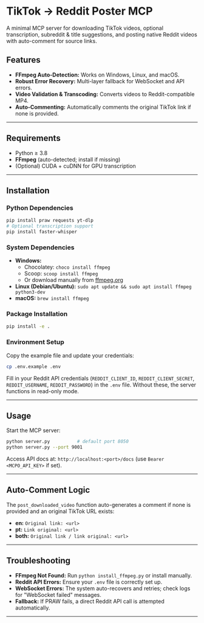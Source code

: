 # TikTok → Reddit Poster MCP

A minimal MCP server for downloading TikTok videos, optional transcription, subreddit & title suggestions, and posting native Reddit videos with auto-comment for source links.

## Features
- **FFmpeg Auto-Detection:** Works on Windows, Linux, and macOS.
- **Robust Error Recovery:** Multi-layer fallback for WebSocket and API errors.
- **Video Validation & Transcoding:** Converts videos to Reddit-compatible MP4.
- **Auto-Commenting:** Automatically comments the original TikTok link if none is provided.

---
## Requirements
- Python ≥ 3.8
- **FFmpeg** (auto-detected; install if missing)
- (Optional) CUDA + cuDNN for GPU transcription

---
## Installation

### Python Dependencies

```bash
pip install praw requests yt-dlp
# Optional transcription support
pip install faster-whisper
```

### System Dependencies

- **Windows:**
  - Chocolatey: `choco install ffmpeg`
  - Scoop: `scoop install ffmpeg`
  - Or download manually from [ffmpeg.org](https://ffmpeg.org/download.html)
- **Linux (Debian/Ubuntu):** `sudo apt update && sudo apt install ffmpeg python3-dev`
- **macOS:** `brew install ffmpeg`

### Package Installation

```bash
pip install -e .
```

### Environment Setup

Copy the example file and update your credentials:

```bash
cp .env.example .env
```

Fill in your Reddit API credentials (`REDDIT_CLIENT_ID`, `REDDIT_CLIENT_SECRET`, `REDDIT_USERNAME`, `REDDIT_PASSWORD`) in the `.env` file. Without these, the server functions in read-only mode.

---
## Usage

Start the MCP server:

```bash
python server.py          # default port 8050
python server.py --port 9001
```

Access API docs at: `http://localhost:<port>/docs` (use `Bearer <MCPO_API_KEY>` if set).

---

## Auto-Comment Logic

The `post_downloaded_video` function auto-generates a comment if none is provided and an original TikTok URL exists:
- **en:** `Original link: <url>`
- **pt:** `Link original: <url>`
- **both:** `Original link / link original: <url>`

---
## Troubleshooting

- **FFmpeg Not Found:** Run `python install_ffmpeg.py` or install manually.
- **Reddit API Errors:** Ensure your `.env` file is correctly set up.
- **WebSocket Errors:** The system auto-recovers and retries; check logs for "WebSocket failed" messages.
- **Fallback:** If PRAW fails, a direct Reddit API call is attempted automatically.

---
